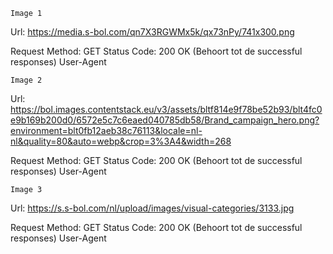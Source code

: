     Image 1
Url: https://media.s-bol.com/qn7X3RGWMx5k/qx73nPy/741x300.png

Request Method: GET
Status Code: 200 OK (Behoort tot de successful responses)
User-Agent


    Image 2
Url: https://bol.images.contentstack.eu/v3/assets/bltf814e9f78be52b93/blt4fc0e9b169b200d0/6572e5c7c6eaed040785db58/Brand_campaign_hero.png?environment=blt0fb12aeb38c76113&locale=nl-nl&quality=80&auto=webp&crop=3%3A4&width=268

Request Method: GET
Status Code: 200 OK (Behoort tot de successful responses)
User-Agent


    Image 3
Url: https://s.s-bol.com/nl/upload/images/visual-categories/3133.jpg

Request Method: GET
Status Code: 200 OK (Behoort tot de successful responses)
User-Agent